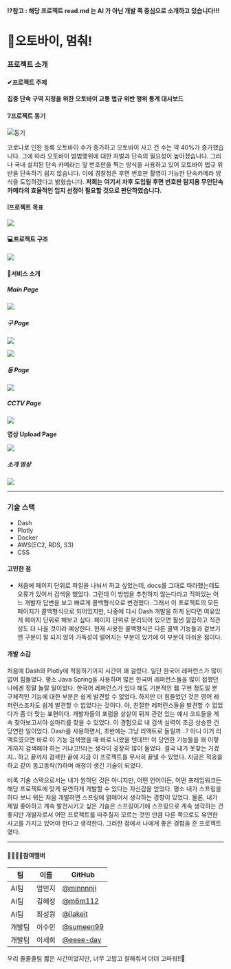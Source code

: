 **⁉참고 : 해당 프로젝트 read.md 는 AI 가 아닌 개발 쪽 중심으로 소개하고 있습니다!!!**

# 🛵오토바이, 멈춰!

###  프로젝트 소개

#### ✔프로젝트 주제

**집중 단속 구역 지정을 위한 오토바이 교통 법규 위반 행위 통계 대시보드**



#### ❔프로젝트 동기

![동기](https://user-images.githubusercontent.com/70104259/212263340-1af19402-bb4a-4b72-82e9-c9877d44d07e.png)

코로나로 인한 등록 오토바이 수가 증가하고 오토바이 사고 건 수는 약 40%가 증가했습니다.  그에 따라 오토바이 범법행위에 대한 처벌과 단속의 필요성이 높아졌습니다. 그러나 국내 설치된 단속 카메라는 앞 번호판을 찍는 방식을 사용하고 있어 오토바이 법규 위반을 단속하기 쉽지 않습니다. 이에 경찰청은 후면 번호판 촬영이 가능한 단속카메라 방식을 도입하겠다고 밝혔습니다. **저희는 여기서 차후 도입될 후면 번호판 탐지용 무인단속카메라의 효율적인 입지 선정이 필요할 것으로 판단하였습니다.**



#### ❕프로젝트 목표

![](https://user-images.githubusercontent.com/70104259/212266727-ef0f4ca8-e9c9-4c2d-9d86-d5b6e1ba8f0c.png)



#### 💻프로젝트 구조

![](https://user-images.githubusercontent.com/70104259/212268151-1b914b0c-fed6-4614-9c41-aeb9f6fe9b11.png)

#### 📢서비스 소개

##### Main Page

![](https://user-images.githubusercontent.com/70104259/212273043-e4935765-0b4c-45bf-a458-39703c45e89e.png)



##### 구 Page

![](https://user-images.githubusercontent.com/70104259/212273262-9848005f-3605-492e-a4cd-9c676bcec79b.png)



![](https://user-images.githubusercontent.com/70104259/212273366-6ca223dc-f576-4bc4-9e8c-62faf4d7308b.png)



##### 동 Page

![](https://user-images.githubusercontent.com/70104259/212273744-289c3a76-a257-4f69-929d-02c519f257e1.png)



##### CCTV Page

![](https://user-images.githubusercontent.com/70104259/212273911-a9ae136f-0d81-4a07-a285-dddbf4e7adcf.png)



**영상 Upload Page**

![](https://user-images.githubusercontent.com/70104259/212278464-4a5e0e97-540f-4717-b2d8-a267b0b1fd0d.png)





##### 소개 영상

[MP4]: https://user-images.githubusercontent.com/70104259/212274051-78900fd1-7fc0-4c2d-99ae-129e468e7372.mp4	"영상"



![](https://user-images.githubusercontent.com/70104259/212274331-8f4a8a41-d5be-4377-a153-8a22631f02fc.gif)



------

### 기술 스택

- Dash
- Plotly
- Docker
- AWS(EC2, RDS, S3)
- CSS



#### 고민한 점

* 처음에 페이지 단위로 파일을 나눠서 하고 싶었는데, docs를 그대로 따라했는데도 오류가 있어서 검색을 했었다. 그런데 이 방법을 추천하지 않는다라고 적혀있는 어느 개발자 답변을 보고 빠르게 콜백형식으로 변경했다. 그래서 이 프로젝트의 모든 페이지가 콜백형식으로 되어있지만, 나중에 다시 Dash 개발을 하게 된다면 여유있게 페이지 단위로 해보고 싶다. 페이지 단위로 분리되어 있으면 훨씬 깔끔하고 직관성도 더 나을 것이라 예상한다. 현재 사용한 콜백형식은 다른 콜백 기능들과 겉보기엔 구분이 잘 되지 않아 가독성이 떨어지는 부분이 있기에 이 부분이 아쉬운 점이다.

#### 개발 소감

처음에 Dash와 Plotly에 적응하기까지 시간이 꽤 걸렸다. 일단 한국어 레퍼런스가 많이 없어 힘들었다. 평소 Java Spring을 사용하며 많은 한국어 레퍼런스들을 많이 접했던 나에겐 정말 놀랄 일이었다. 한국어 레퍼런스가 있다 해도 기본적인 웹 구현 정도일 뿐 구체적인 기능에 대한 부분은 쉽게 발견할 수 없었다. 하지만 더 힘들었던 것은 영어 레퍼런스조차도 쉽게 발견할 수 없었다는 것이다. 아, 친절한 레퍼런스들을 발견할 수 없었다가 좀 더 맞는 표현이다. 개발자들의 포럼을 샅샅이 뒤져 관련 있는 예시 코드들을 계속 찾아보고서야 실마리를 찾을 수 있었다. 이 경험으로 내 검색 실력이 조금 상승한 건 당연한 일이었다. Dash를 사용하면서, 초반에는 그냥 리액트로 돌릴까...? 아니 이거 리액트였으면 바로 이 기능 검색했을 때 바로 나왔을 텐데!!!! 이 당연한 기능들을 왜 이렇게까지 검색해야 하는 거냐고!!라는 생각이 굉장히 많이 들었다. 결국 내가 못찾는 거겠지.. 하고 끝까지 검색한 끝에 지금 이 프로젝트를 무사히 끝낼 수 있었다. 지금은 적응을 하고 같이 동고동락(?)하며 애정이 생긴 기술이 되었다. 

비록 기술 스택으로서는 내가 원하던 것은 아니지만, 어떤 언어이든, 어떤 프레임워크든 해당 프로젝트에 맞게 유연하게 개발할 수 있다는 자신감을 얻었다. 평소 내가 스프링을 하다 보니 뭐든 처음 개발하면 스프링에 얽매어서 생각하는 경향이 있었다. 물론, 내가 제일 좋아하고 계속 발전시키고 싶은 기술은 스프링이기에 스프링으로 계속 생각하는 건 좋지만 개발자로서 어떤 프로젝트를 마주칠지 모르는 것인 만큼 다른 쪽으로도 유연한 사고를 가지고 있어야 한다고 생각한다.  그러한 점에서 나에게 좋은 경험을 준 프로젝트였다. 

 

------



#### 👨‍👨‍👧‍👦참여멤버 

| 팀     | 이름   | GitHub                                   |
| ------ | ------ | ---------------------------------------- |
| AI팀   | 엄민지 | [@minnnnji](https://github.com/minnnnji) |
| AI팀   | 김혜정 | [@m6m112](https://github.com/m6m112)     |
| AI팀   | 최성원 | [@ilakeit](https://github.com/ilakeit)   |
| 개발팀 | 이수민 | [@sumeen99](https://github.com/sumeen99) |
| 개발팀 | 이세희 | [@eeee-day](https://github.com/eeee-day) |

우리 졸졸졸팀 짧은 시간이었지만, 너무 고맙고 잘해줘서 더더 고마워!!💜
